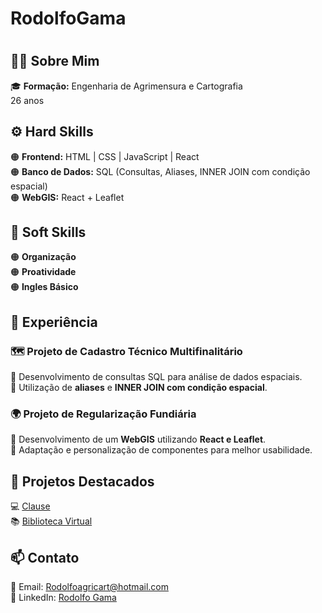 # RodolfoGama
# 
## 🧑‍💻 Sobre Mim  
🎓 **Formação:** Engenharia de Agrimensura e Cartografia  
26 anos

## ⚙️ Hard Skills
🟠 **Frontend:** HTML | CSS | JavaScript | React  
🟠 **Banco de Dados:** SQL (Consultas, Aliases, INNER JOIN com condição espacial)  
🟠 **WebGIS:** React + Leaflet  

## 🧑 Soft Skills
🟠 **Organização**   
🟠 **Proatividade**  
🟠 **Ingles Básico**  

## 💼 Experiência  
### 🗺️ **Projeto de Cadastro Técnico Multifinalitário**  
🔸 Desenvolvimento de consultas SQL para análise de dados espaciais.  
🔸 Utilização de **aliases** e **INNER JOIN com condição espacial**.  

### 🌍 **Projeto de Regularização Fundiária**  
🔸 Desenvolvimento de um **WebGIS** utilizando **React e Leaflet**.  
🔸 Adaptação e personalização de componentes para melhor usabilidade.  

## 📂 Projetos Destacados  
  
💻 [Clause](https://github.com/RodolfoCarvalhoGamaDeLima/Clause)       
📚 [Biblioteca Virtual](https://github.com/RodolfoCarvalhoGamaDeLima/BibliotecaVirtual)


## 📫 Contato  
📧 Email: Rodolfoagricart@hotmail.com  
🔗 LinkedIn: [Rodolfo Gama](www.linkedin.com/in/rodolfo-gama-a0a263221)
